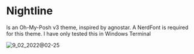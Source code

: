 # Nightline
Is an Oh-My-Posh v3 theme, inspired by agnostar. A NerdFont is required for this theme. I have only tested this in Windows Terminal

![9_02_2022@02-25](https://user-images.githubusercontent.com/6416941/153284370-4c674958-5818-4193-ac6c-5ebdf7f2896e.png)
